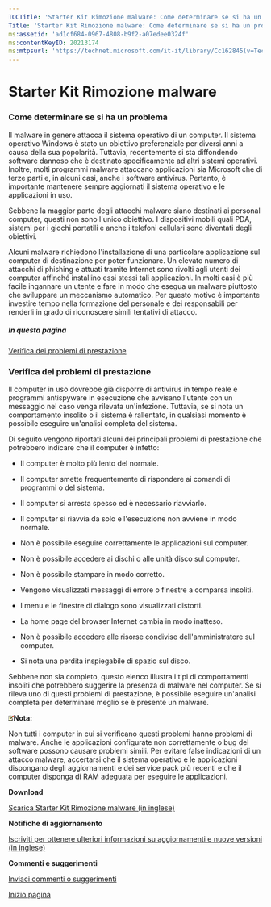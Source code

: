 ```yaml
---
TOCTitle: 'Starter Kit Rimozione malware: Come determinare se si ha un problema'
Title: 'Starter Kit Rimozione malware: Come determinare se si ha un problema'
ms:assetid: 'ad1cf684-0967-4808-b9f2-a07edee0324f'
ms:contentKeyID: 20213174
ms:mtpsurl: 'https://technet.microsoft.com/it-it/library/Cc162845(v=TechNet.10)'
---
```


Starter Kit Rimozione malware
=============================

### Come determinare se si ha un problema

Il malware in genere attacca il sistema operativo di un computer. Il sistema operativo Windows è stato un obiettivo preferenziale per diversi anni a causa della sua popolarità. Tuttavia, recentemente si sta diffondendo software dannoso che è destinato specificamente ad altri sistemi operativi. Inoltre, molti programmi malware attaccano applicazioni sia Microsoft che di terze parti e, in alcuni casi, anche i software antivirus. Pertanto, è importante mantenere sempre aggiornati il sistema operativo e le applicazioni in uso.

Sebbene la maggior parte degli attacchi malware siano destinati ai personal computer, questi non sono l'unico obiettivo. I dispositivi mobili quali PDA, sistemi per i giochi portatili e anche i telefoni cellulari sono diventati degli obiettivi.

Alcuni malware richiedono l'installazione di una particolare applicazione sul computer di destinazione per poter funzionare. Un elevato numero di attacchi di phishing e attuati tramite Internet sono rivolti agli utenti dei computer affinché installino essi stessi tali applicazioni. In molti casi è più facile ingannare un utente e fare in modo che esegua un malware piuttosto che sviluppare un meccanismo automatico. Per questo motivo è importante investire tempo nella formazione del personale e dei responsabili per renderli in grado di riconoscere simili tentativi di attacco.

##### In questa pagina

[](#ebaa)[Verifica dei problemi di prestazione](#ebaa)

### Verifica dei problemi di prestazione

Il computer in uso dovrebbe già disporre di antivirus in tempo reale e programmi antispyware in esecuzione che avvisano l'utente con un messaggio nel caso venga rilevata un'infezione. Tuttavia, se si nota un comportamento insolito o il sistema è rallentato, in qualsiasi momento è possibile eseguire un'analisi completa del sistema.

Di seguito vengono riportati alcuni dei principali problemi di prestazione che potrebbero indicare che il computer è infetto:

-   Il computer è molto più lento del normale.

-   Il computer smette frequentemente di rispondere ai comandi di programmi o del sistema.

-   Il computer si arresta spesso ed è necessario riavviarlo.

-   Il computer si riavvia da solo e l'esecuzione non avviene in modo normale.

-   Non è possibile eseguire correttamente le applicazioni sul computer.

-   Non è possibile accedere ai dischi o alle unità disco sul computer.

-   Non è possibile stampare in modo corretto.

-   Vengono visualizzati messaggi di errore o finestre a comparsa insoliti.

-   I menu e le finestre di dialogo sono visualizzati distorti.

-   La home page del browser Internet cambia in modo inatteso.

-   Non è possibile accedere alle risorse condivise dell'amministratore sul computer.

-   Si nota una perdita inspiegabile di spazio sul disco.

Sebbene non sia completo, questo elenco illustra i tipi di comportamenti insoliti che potrebbero suggerire la presenza di malware nel computer. Se si rileva uno di questi problemi di prestazione, è possibile eseguire un'analisi completa per determinare meglio se è presente un malware.

![](images/Cc162845.note(it-it,TechNet.10).gif)**Nota:**

Non tutti i computer in cui si verificano questi problemi hanno problemi di malware. Anche le applicazioni configurate non correttamente o bug del software possono causare problemi simili. Per evitare false indicazioni di un attacco malware, accertarsi che il sistema operativo e le applicazioni dispongano degli aggiornamenti e dei service pack più recenti e che il computer disponga di RAM adeguata per eseguire le applicazioni.

**Download**

[Scarica Starter Kit Rimozione malware (in inglese)](http://go.microsoft.com/fwlink/?linkid=93108)

**Notifiche di aggiornamento**

[Iscriviti per ottenere ulteriori informazioni su aggiornamenti e nuove versioni (in inglese)](http://go.microsoft.com/fwlink/?linkid=54982)

**Commenti e suggerimenti**

[Inviaci commenti o suggerimenti](https://technet.microsoft.com/it-it/mailto:secwish?subject=malware%20removal%20starter%20kit)

[](#mainsection)[Inizio pagina](#mainsection)
